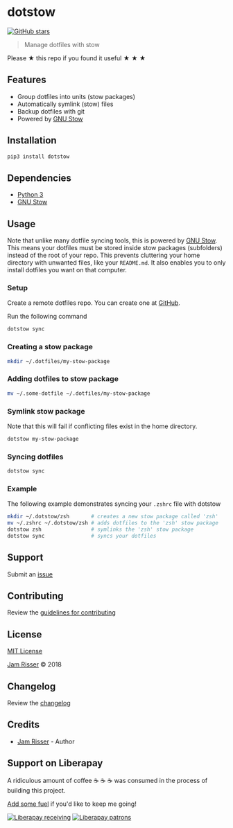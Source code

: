 # dotstow

[![GitHub stars](https://img.shields.io/github/stars/codejamninja/dotstow.svg?style=social&label=Stars)](https://github.com/codejamninja/dotstow)

> Manage dotfiles with stow

Please ★ this repo if you found it useful ★ ★ ★


## Features

* Group dotfiles into units (stow packages)
* Automatically symlink (stow) files
* Backup dotfiles with git
* Powered by [GNU Stow](https://www.gnu.org/software/stow/)


## Installation

```sh
pip3 install dotstow
```


## Dependencies

* [Python 3](https://www.python.org)
* [GNU Stow](https://www.gnu.org/software/stow)


## Usage

Note that unlike many dotfile syncing tools, this is powered by
[GNU Stow](https://www.gnu.org/software/stow). This means your dotfiles must be stored inside
stow packages (subfolders) instead of the root of your repo. This prevents cluttering your home
directory with unwanted files, like your `README.md`. It also enables you to only install dotfiles
you want on that computer.

### Setup

Create a remote dotfiles repo. You can create one at [GitHub](https://github.com/new).

Run the following command
```sh
dotstow sync
```

### Creating a stow package

```sh
mkdir ~/.dotfiles/my-stow-package
```

### Adding dotfiles to stow package

```sh
mv ~/.some-dotfile ~/.dotfiles/my-stow-package
```

### Symlink stow package

Note that this will fail if conflicting files exist in the home directory.

```sh
dotstow my-stow-package
```

### Syncing dotfiles

```sh
dotstow sync
```

### Example

The following example demonstrates syncing your `.zshrc` file with dotstow
```sh
mkdir ~/.dotstow/zsh       # creates a new stow package called 'zsh'
mv ~/.zshrc ~/.dotstow/zsh # adds dotfiles to the 'zsh' stow package
dotstow zsh                # symlinks the 'zsh' stow package
dotstow sync               # syncs your dotfiles
```


## Support

Submit an [issue](https://github.com/codejamninja/dotstow/issues/new)


## Contributing

Review the [guidelines for contributing](https://github.com/codejamninja/dotstow/blob/master/CONTRIBUTING.md)


## License

[MIT License](https://github.com/codejamninja/dotstow/blob/master/LICENSE)

[Jam Risser](https://codejam.ninja) © 2018


## Changelog

Review the [changelog](https://github.com/codejamninja/dotstow/blob/master/CHANGELOG.md)


## Credits

* [Jam Risser](https://codejam.ninja) - Author


## Support on Liberapay

A ridiculous amount of coffee ☕ ☕ ☕ was consumed in the process of building this project.

[Add some fuel](https://liberapay.com/codejamninja/donate) if you'd like to keep me going!

[![Liberapay receiving](https://img.shields.io/liberapay/receives/codejamninja.svg?style=flat-square)](https://liberapay.com/codejamninja/donate)
[![Liberapay patrons](https://img.shields.io/liberapay/patrons/codejamninja.svg?style=flat-square)](https://liberapay.com/codejamninja/donate)

